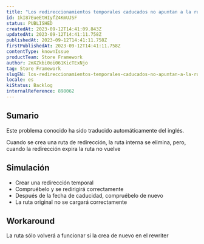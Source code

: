 ```yaml
---
title: "Los redireccionamientos temporales caducados no apuntan a la ruta antigua"
id: 1kI87EueEtHIyfZ4KmUJSF
status: PUBLISHED
createdAt: 2023-09-12T14:41:09.843Z
updatedAt: 2023-09-12T14:41:11.758Z
publishedAt: 2023-09-12T14:41:11.758Z
firstPublishedAt: 2023-09-12T14:41:11.758Z
contentType: knownIssue
productTeam: Store Framework
author: 2mXZkbi0oi061KicTExNjo
tag: Store Framework
slugEN: los-redireccionamientos-temporales-caducados-no-apuntan-a-la-ruta-antigua
locale: es
kiStatus: Backlog
internalReference: 898062
---
```


## Sumario

<div class="alert alert-info">
  <p>Este problema conocido ha sido traducido automáticamente del inglés.</p>
</div>



Cuando se crea una ruta de redirección, la ruta interna se elimina, pero, cuando la redirección expira la ruta no vuelve


##

## Simulación




- Crear una redirección temporal
- Compruébelo y se redirigirá correctamente
- Después de la fecha de caducidad, compruébelo de nuevo
- La ruta original no se cargará correctamente



## Workaround


La ruta sólo volverá a funcionar si la crea de nuevo en el rewriter



